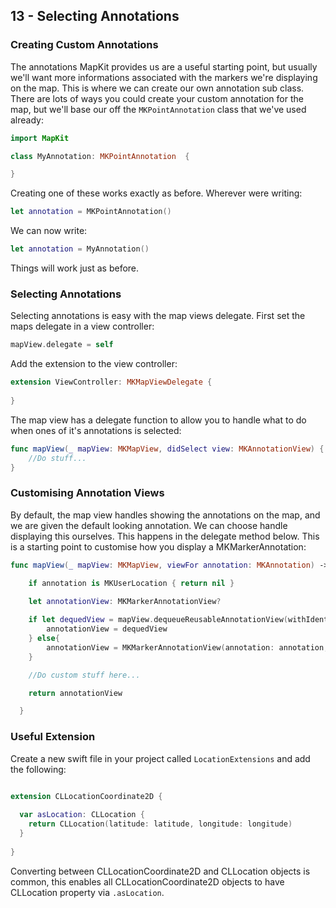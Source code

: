 ## 13 - Selecting Annotations 

### Creating Custom Annotations 

The annotations MapKit provides us are a useful starting point, but usually we'll want more informations associated with the markers we're displaying on the map. This is where we can create our own annotation sub class. There are lots of ways you could create your custom annotation for the map, but we'll base our off the `MKPointAnnotation` class that we've used already:

```swift 
import MapKit

class MyAnnotation: MKPointAnnotation  {

}

```

Creating one of these works exactly as before. Wherever were writing:

```swift 
let annotation = MKPointAnnotation()
```

We can now write: 

```swift 
let annotation = MyAnnotation()
```

Things will work just as before. 

### Selecting Annotations

Selecting annotations is easy with the map views delegate. First set the maps delegate in a view controller: 

```swift 
mapView.delegate = self
```

Add the extension to the view controller: 

```swift 
extension ViewController: MKMapViewDelegate {
	
}
```

The map view has a delegate function to allow you to handle what to do when ones of it's annotations is selected:

```swift
func mapView(_ mapView: MKMapView, didSelect view: MKAnnotationView) {
	//Do stuff...    
}
```

### Customising Annotation Views

By default, the map view handles showing the annotations on the map, and we are given the default looking annotation. We can choose handle displaying this ourselves. This happens in the delegate method below. This is a starting point to customise how you display a MKMarkerAnnotation:

```swift 
func mapView(_ mapView: MKMapView, viewFor annotation: MKAnnotation) -> MKAnnotationView? {

    if annotation is MKUserLocation { return nil }
    
    let annotationView: MKMarkerAnnotationView?

    if let dequedView = mapView.dequeueReusableAnnotationView(withIdentifier: "identifier") as? MKMarkerAnnotationView {
        annotationView = dequedView
    } else{
        annotationView = MKMarkerAnnotationView(annotation: annotation, reuseIdentifier: "identifier")
    }

    //Do custom stuff here...

    return annotationView

  }
```

### Useful Extension

Create a new swift file in your project called `LocationExtensions` and add the following: 

```swift 

extension CLLocationCoordinate2D {
  
  var asLocation: CLLocation {
    return CLLocation(latitude: latitude, longitude: longitude)
  }
  
}

```
 Converting between CLLocationCoordinate2D and CLLocation objects is common, this enables all CLLocationCoordinate2D objects to have CLLocation property via `.asLocation`. 





